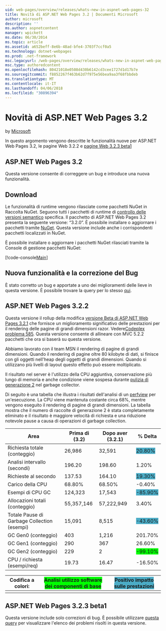```yaml
---
uid: web-pages/overview/releases/whats-new-in-aspnet-web-pages-32
title: Novità di ASP.NET Web Pages 3.2 | Documenti Microsoft
author: microsoft
description: ''
ms.author: aspnetcontent
manager: wpickett
ms.date: 06/30/2014
ms.topic: article
ms.assetid: a652beff-8e6b-48ad-bfe4-3703f7ccf0a5
ms.technology: dotnet-webpages
ms.prod: .net-framework
msc.legacyurl: /web-pages/overview/releases/whats-new-in-aspnet-web-pages-32
msc.type: authoredcontent
ms.openlocfilehash: 80421018e0508d430b6142cd3cee1727d1d17b7e
ms.sourcegitcommit: f8852267f463b62d7f975e56bea9aa3f68fbbdeb
ms.translationtype: MT
ms.contentlocale: it-IT
ms.lasthandoff: 04/06/2018
ms.locfileid: "30896394"
---
```

<a name="whats-new-in-aspnet-web-pages-32"></a>Novità di ASP.NET Web Pages 3.2
====================
by [Microsoft](https://github.com/microsoft)

In questo argomento vengono descritte le funzionalità nuove per ASP.NET Web Pages 3.2, le pagine Web 3.2.2 e [pagine Web 3.2.3 beta1](https://blogs.msdn.com/b/webdev/archive/2014/12/17/asp-net-mvc-5-2-3-web-pages-5-2-3-and-web-api-5-2-3-beta-releases.aspx)

## <a name="aspnet-web-pages-32"></a>ASP.NET Web Pages 3.2

Questa versione consente di correggere un bug e introduce una nuova funzionalità.

## <a name="download"></a>Download

Le funzionalità di runtime vengono rilasciate come pacchetti NuGet in Raccolta NuGet. Seguono tutti i pacchetti di runtime di [controllo delle versioni semantico](http://semver.org/) specifica. Il pacchetto di ASP.NET Web Pages 3.2 presenta la seguente versione: &ldquo;3.2.0&rdquo;. È possibile installare o aggiornare i pacchetti tramite [NuGet](http://www.nuget.org/packages/Microsoft.AspNet.WebPages/). Questa versione include anche i corrispondenti pacchetti localizzati in NuGet.

È possibile installare o aggiornare i pacchetti NuGet rilasciati tramite la Console di gestione pacchetti NuGet:

[!code-console[Main](whats-new-in-aspnet-web-pages-32/samples/sample1.cmd)]

## <a name="new-feature-and-bug-fix"></a>Nuova funzionalità e la correzione del Bug

È stato corretto un bug e apportate a uno dei miglioramenti delle lieve in questa versione. È possibile trovare la query per lo stesso [qui](https://aspnetwebstack.codeplex.com/workitem/list/advanced?keyword=&amp;status=Closed&amp;type=All&amp;priority=All&amp;release=v5.2%20RC|v5.2%20RTM&amp;assignedTo=All&amp;component=Web%20Pages%2FRazor&amp;sortField=Id&amp;sortDirection=Descending&amp;page=0&amp;reasonClosed=Fixed).

## <a name="aspnet-web-pages-322"></a>ASP.NET Web Pages 3.2.2

Questa versione il rollup della modifica [versione Beta di ASP.NET Web Pages 3.2.1](https://blogs.msdn.com/b/webdev/archive/2014/07/28/announcing-the-beta-release-of-web-pages-3-2-1.aspx) che fornisce un miglioramento significativo delle prestazioni per il rendering delle pagine di grandi dimensioni razor. Vedere[Codeplex problema 585](https://aspnetwebstack.codeplex.com/workitem/585). Questa versione consente di allineare con MVC 5.2.2 pacchetti che ora si baserà su questa versione.

Abbiamo lavorato con il team MSN il rendering di pagine di grandi dimensioni. Quando il rendering di pagine oltre 80 kilobyte di dati, si finisce con gli oggetti nell'heap degli oggetti di grandi dimensioni. Quando si utilizzano più livelli di layout questo effetto può essere moltiplicato.

Il risultato nel server è l'utilizzo della CPU aggiuntiva, conservazione più lungo di memoria e anche condizione viene sospesa durante [pulizia di generazione 2](https://msdn.microsoft.com/en-us/library/ms973837.aspx) nel garbage collector.

Di seguito è una tabella che illustra i risultati dell'analisi di un [perfview](https://channel9.msdn.com/Series/PerfView-Tutorial) per un'esecuzione. La CPU viene mantenuta costante circa 68%, mentre vengono eseguito il rendering di pagine di grandi dimensioni. La tabella mostra che il numero di raccolte di generazione 2 è stata completamente eliminato e il risultato è maggiore velocità di richiesta e una riduzione notevole pause a causa di operazioni di garbage collection.

| **Area** | **Prima di (3.2)** | **Dopo aver (3.2.1)** | **% Delta** |
| --- | --- | --- | --- |
| Richiesta totale (conteggio) | 26,986 | 32,591 | <font style="background-color: #4bacc6">20.80%</font> |
| Analisi intervallo (secondi) | 196.20 | 198.60 | 1.20% |
| Richieste al secondo | 137.53 | 164.10 | <font style="background-color: #4bacc6">19.30%</font> |
| Carico della CPU | 68.80% | 68.50% |  -0.40% |
| Esempi di CPU GC | 124,323 | 17,543 | <font style="background-color: #4bacc6">-85.90%</font> |
| Allocazioni totali (conteggio) | 55,357,146 | 57,222,949 | 3.40% |
| Totale Pause di Garbage Collection (esempi) | 15,091 | 8,515 | <font style="background-color: #4bacc6">-43.60%</font> |
| GC Gen0 (conteggio) | 403 | 1,216 | 201.70% |
| GC Gen1 (conteggio) | 290 | 367 | 26.60% |
| GC Gen2 (conteggio) | 229 | 2 | <font style="background-color: #00ff00">-99.10%</font> |
| CPU / richiesta (esempi/req) | 19.73 | 16.47 | -16.50% |

| Codifica a colori: | <font style="background-color: #00ff00">Analisi utilizzo software dei componenti di base</font> | <font style="background-color: #4bacc6">Positivo impatto sulle prestazioni</font> |
|---------------|-----------------------------------------------------------------|-------------------------------------------------------------------------------|
|               |                                                                 |                                                                               |

## <a name="aspnet-web-pages-323-beta1"></a>ASP.NET Web Pages 3.2.3 beta1

Questa versione include solo correzioni di bug. È possibile utilizzare [questa query](https://aspnetwebstack.codeplex.com/workitem/list/advanced?keyword=&amp;status=Closed&amp;type=All&amp;priority=All&amp;release=v5.2.3%20Beta&amp;assignedTo=All&amp;component=Web%20Pages%2FRazor&amp;sortField=LastUpdatedDate&amp;sortDirection=Descending&amp;page=0&amp;reasonClosed=Fixed) per visualizzare l'elenco dei problemi risolti in questa versione.
